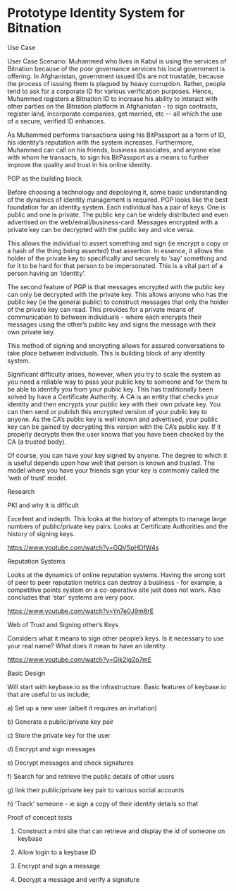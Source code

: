 # Prototype Identity System for Bitnation

Use Case

User Case Scenario: Muhammed who lives in Kabul is using the services of Bitnation because of the poor governance services his local government is offering. In Afghanistan, government issued IDs are not trustable, because the process of issuing them is plagued by heavy corruption. Rather, people tend to ask for a corporate ID for various verification purposes. Hence, Muhammed registers a Bitnation ID to increase his ability to interact with other parties on the Bitnation platform in Afghanistan - to sign contracts, register land, incorporate companies, get married, etc -- all which the use of a secure, verified ID enhances.

As Muhammed performs transactions using his BitPassport as a form of ID, his identity’s reputation with the system increases. Furthermore, Muhammed can call on his friends, business associates, and anyone else with whom he transacts, to sign his BitPassport as a means to further improve the quality  and trust in his online identity.

PGP as the building block.

Before choosing a technology and depoloying it, some basic understanding of the dynamics of identity management is required.  PGP looks like the best foundation for an identity system.  Each individual has a pair of keys.  One is public and one is private.  The public key can be widely distributed and even advertised on the web/email/business-card. Messages encrypted with a private key can be decrypted with the public key and vice versa.  

This allows the individual to assert something and sign (ie encrypt a copy or a hash of the thing being asserted) that assertion.  In essence, it allows the holder of the private key to specifically and securely to ‘say’ something and for it to be hard for that person to be impersonated.   This is a vital part of a person having an ‘identity’.

The second feature of PGP is that messages encrypted with the public key can only be decrypted with the private key.  This allows anyone who has the public key (ie the general public) to construct messages that only the holder of the private key can read.  This provides for a private means of communication to between individuals - where each encrypts their messages using the other’s public key and signs the message with their own private key.

This method of signing and encrypting allows for assured conversations to take place between individuals.  This is building block of any identity system.

Significant difficulty arises, however, when you try to scale the system as you need a reliable way to pass your public key to someone and for them to be able to identify you from your public key.  This has traditionally been solved by have a Certificate Authority.  A CA is an entity that checks your identity and then encrypts your public key with their own private key.  You can then send or publish this encrypted version of your public key to anyone.  As the CA’s public key is well known and advertised, your public key can be gained by decrypting this version with the CA’s public key.  If it properly decrypts then the user knows that you have been checked by the CA (a trusted body).

Of course, you can have your key signed by anyone.  The degree to which it is useful depends upon how well that person is known and trusted.  The model where you have your friends sign your key is commonly called the ‘web of trust’ model.

Research

PKI and why it is difficult

Excellent and indepth.  This looks at the history of attempts to manage large numbers of public/private key pairs.  Looks at Certificate Authorities and the history of signing keys.  

https://www.youtube.com/watch?v=GQVSpHDfW4s

Reputation Systems

Looks at the dynamics of online reputation systems.  Having the wrong sort of peer to peer reputation metrics can destroy a business - for example, a competitive points system on a co-operative site just does not work.  Also concludes that ‘star’ systems are very poor.

https://www.youtube.com/watch?v=Yn7e0J9m6rE

Web of Trust and Signing other’s Keys

Considers what it means to sign other people’s keys.  Is it necessary to use your real name?  What does it mean to have an identity.

https://www.youtube.com/watch?v=Gjk2lg2o7mE

Basic Design


Will start with keybase.io as the infrastructure.   Basic features of keybase.io that are useful to us include;

a)    Set up a new user (albeit it requires an invitation)

b)    Generate a public/private key pair

c)    Store the private key for the user

d)    Encrypt and sign messages

e)    Decrypt messages and check signatures

f)    Search for and retrieve the public details of other users

g)    link their public/private key pair to various social accounts

h)    ‘Track’ someone - ie sign a copy of their identity details so that 



Proof of concept tests

1.    Construct a mini site that can retrieve and display the id of someone on keybase

2.    Allow login to a keybase ID

3.    Encrypt and sign a message

4.    Decrypt a message and verify a signature
